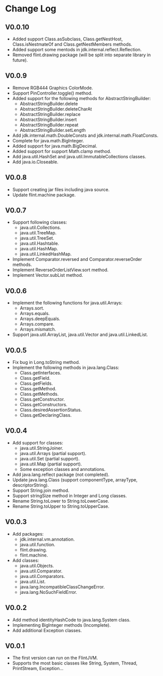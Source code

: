 # Change Log
## V0.0.10
- Added support Class.asSubclass, Class.getNestHost, Class.isNestmateOf and Class.getNestMembers methods.
- Added support some mentods in jdk.internal.reflect.Reflection.
- Removed flint.drawing package (will be split into separate library in future).
## V0.0.9
- Remove RGB444 Graphics ColorMode.
- Support PinController.toggle() method.
- Added support for the following methods for AbstractStringBuilder:
  - AbstractStringBuilder.delete
  - AbstractStringBuilder.deleteCharAt
  - AbstractStringBuilder.replace
  - AbstractStringBuilder.insert
  - AbstractStringBuilder.repeat
  - AbstractStringBuilder.setLength
- Add jdk.internal.math.DoubleConsts and jdk.internal.math.FloatConsts.
- Complete for java.math.BigInteger.
- Added support for java.math.BigDecimal.
- Added support for support Math.clamp method.
- Add java.util.HashSet and java.util.ImmutableCollections classes.
- Add java.io.Closeable.
## V0.0.8
- Support creating jar files including java source.
- Update flint.machine package.
## V0.0.7
- Support following classes:
  - java.util.Collections.
  - java.util.TreeMap.
  - java.util.TreeSet.
  - java.util.Hashtable.
  - java.util.HashMap.
  - java.util.LinkedHashMap.
- Implement Comparator.reversed and Comparator.reverseOrder methods.
- Implement ReverseOrderListView.sort method.
- Implement Vector.subList method.
## V0.0.6
- Implement the following functions for java.util.Arrays:
  - Arrays.sort.
  - Arrays.equals.
  - Arrays.deepEquals.
  - Arrays.compare.
  - Arrays.mismatch.
- Support java.util.ArrayList, java.util.Vector and java.util.LinkedList.
## V0.0.5
- Fix bug in Long.toString method.
- Implement the following methods in java.lang.Class:
  - Class.getInterfaces.
  - Class.getField.
  - Class.getFields.
  - Class.getMethod.
  - Class.getMethods.
  - Class.getConstructor.
  - Class.getConstructors.
  - Class.desiredAssertionStatus.
  - Class.getDeclaringClass.
## V0.0.4
- Add support for classes:
  - java.util.StringJoiner.
  - java.util.Arrays (partial support).
  - java.util.Set (partial support).
  - java.util.Map (partial support).
  - Some exception classes and annotations.
- Add java.lang.reflect package (not completed).
- Update java.lang.Class (support componentType, arrayType, descriptorString).
- Support String.join method.
- Support stringSize method in Integer and Long classes.
- Rename String.toLower to String.toLowerCase.
- Rename String.toUpper to String.toUpperCase.
## V0.0.3
- Add packages:
  - jdk.internal.vm.annotation.
  - java.util.function.
  - flint.drawing.
  - flint.machine.
- Add classes:
  - java.util.Objects.
  - java.util.Comparator.
  - java.util.Comparators.
  - java.util.List.
  - java.lang.IncompatibleClassChangeError.
  - java.lang.NoSuchFieldError.
## V0.0.2
- Add method identityHashCode to java.lang.System class.
- Implementing BigInteger methods (Incomplete).
- Add additional Exception classes.
## V0.0.1
- The first version can run on the FlintJVM.
- Supports the most basic classes like String, System, Thread, PrintStream, Exception...
